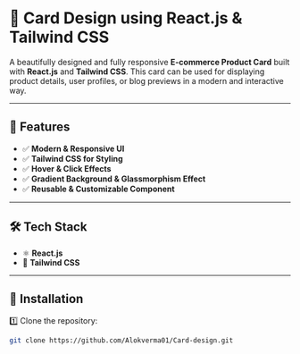 # 🛒 Card Design using React.js & Tailwind CSS

A beautifully designed and fully responsive **E-commerce Product Card** built with **React.js** and **Tailwind CSS**. This card can be used for displaying product details, user profiles, or blog previews in a modern and interactive way.

---

## 🚀 Features
- ✅ **Modern & Responsive UI**
- ✅ **Tailwind CSS for Styling**
- ✅ **Hover & Click Effects**
- ✅ **Gradient Background & Glassmorphism Effect**
- ✅ **Reusable & Customizable Component**

---

## 🛠 Tech Stack
- ⚛️ **React.js**
- 🎨 **Tailwind CSS**

---

## 📌 Installation

1️⃣ Clone the repository:
```bash
git clone https://github.com/Alokverma01/Card-design.git
